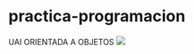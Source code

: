 # practica-programacion
UAI ORIENTADA A OBJETOS
![](https://programacion.net/files/article/20170602010623_csharp.png)
